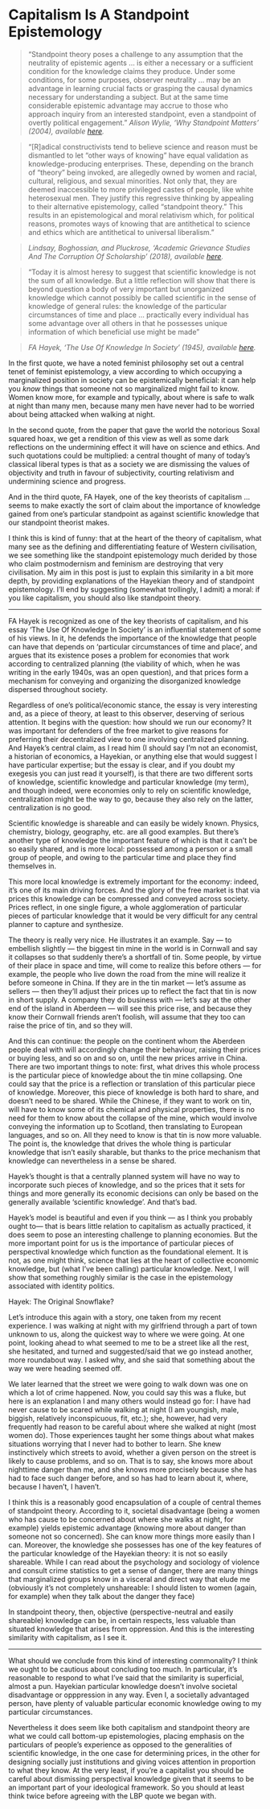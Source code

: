 # Capitalism Is A Standpoint Epistemology

> “Standpoint theory poses a challenge to any assumption that the neutrality of
> epistemic agents … is either a necessary or a sufficient condition for the
knowledge claims they produce. Under some conditions, for some purposes,
observer neutrality … may be an advantage in learning crucial facts or grasping
the causal dynamics necessary for understanding a subject. But at the same time
considerable epistemic advantage may accrue to those who approach inquiry from
an interested standpoint, even a standpoint of overtly political engagement.”
*Alison Wylie, ‘Why Standpoint Matters’ (2004), available
*[here](https://philpapers.org/rec/WYLWSM)*.*

> “[R]adical constructivists tend to believe science and reason must be dismantled
> to let “other ways of knowing” have equal validation as knowledge-producing
enterprises. These, depending on the branch of “theory” being invoked, are
allegedly owned by women and racial, cultural, religious, and sexual minorities.
Not only that, they are deemed inaccessible to more privileged castes of people,
like white heterosexual men. They justify this regressive thinking by appealing
to their alternative epistemology, called “standpoint theory.” This results in
an epistemological and moral relativism which, for political reasons, promotes
ways of knowing that are antithetical to science and ethics which are
antithetical to universal liberalism.”

> *Lindsay, Boghossian, and Pluckrose, ‘Academic Grievance Studies And The
> Corruption Of Scholarship’ (2018), available
*[here](https://areomagazine.com/2018/10/02/academic-grievance-studies-and-the-corruption-of-scholarship/)*.*

> “Today it is almost heresy to suggest that scientific knowledge is not the sum
> of all knowledge. But a little reflection will show that there is beyond
question a body of very important but unorganized knowledge which cannot
possibly be called scientific in the sense of knowledge of general rules: the
knowledge of the particular circumstances of time and place … practically every
individual has some advantage over all others in that he possesses unique
information of which beneficial use might be made”

> *FA Hayek, ‘The Use Of Knowledge In Society’ (1945), available
> *[here](https://www.kysq.org/docs/Hayek_45.pdf)*.*

In the first quote, we have a noted feminist philosophy set out a central tenet
of feminist epistemology, a view according to which occupying a marginalized
position in society can be epistemically beneficial: it can help you *know*
things that someone not so marginalized might fail to know. Women know more, for
example and typically, about where is safe to walk at night than many men,
because many men have never had to be worried about being attacked when walking
at night.

In the second quote, from the paper that gave the world the notorious Soxal
squared hoax, we get a rendition of this view as well as some dark reflections
on the undermining effect it will have on science and ethics. And such
quotations could be multiplied: a central thought of many of today’s classical
liberal types is that as a society we are dismissing the values of objectivity
and truth in favour of subjectivity, courting relativism and undermining science
and progress.

And in the third quote, FA Hayek, one of the key theorists of capitalism … seems
to make exactly the sort of claim about the importance of knowledge gained from
one’s particular standpoint as against scientific knowledge that our standpoint
theorist makes.

I think this is kind of funny: that at the heart of the theory of capitalism,
what many see as the defining and differentiating feature of Western
civilisation, we see something like the standpoint epistemology much derided by
those who claim postmodernism and feminism are destroying that very
civilisation. My aim in this post is just to explain this similarity in a bit
more depth, by providing explanations of the Hayekian theory and of standpoint
epistemology. I’ll end by suggesting (somewhat trollingly, I admit) a moral: if
you like capitalism, you should also like standpoint theory.

*****

FA Hayek is recognized as one of the key theorists of capitalism, and his essay
‘The Use Of Knowledge In Society’ is an influential statement of some of his
views. In it, he defends the importance of the knowledge that people can have
that depends on ‘particular circumstances of time and place’, and argues that
its existence poses a problem for economies that work according to centralized
planning (the viability of which, when he was writing in the early 1940s, was an
open question), and that prices form a mechanism for conveying and organizing
the disorganized knowledge dispersed throughout society.

Regardless of one’s political/economic stance, the essay is very interesting
and, as a piece of theory, at least to this observer, deserving of serious
attention. It begins with the question: how should we run our economy? It was
important for defenders of the free market to give reasons for preferring their
decentralized view to one involving centralized planning. And Hayek’s central
claim, as I read him (I should say I’m not an economist, a historian of
economics, a Hayekian, or anything else that would suggest I have particular
expertise; but the essay is clear, and if you doubt my exegesis you can just
read it yourself), is that there are two different sorts of knowledge,
scientific knowledge and particular knowledge (my term), and though indeed, were
economies only to rely on scientific knowledge, centralization might be the way
to go, because they also rely on the latter, centralization is no good.

Scientific knowledge is shareable and can easily be widely known. Physics,
chemistry, biology, geography, etc. are all good examples. But there’s another
type of knowledge the important feature of which is that it can’t be so easily
shared, and is more local: possessed among a person or a small group of people,
and owing to the particular time and place they find themselves in.

This more local knowledge is extremely important for the economy: indeed, it’s
one of its main driving forces. And the glory of the free market is that via
prices this knowledge can be compressed and conveyed across society. Prices
reflect, in one single figure, a whole agglomeration of particular pieces of
particular knowledge that it would be very difficult for any central planner to
capture and synthesize.

The theory is really very nice. He illustrates it an example. Say — to embellish
slightly — the biggest tin mine in the world is in Cornwall and say it collapses
so that suddenly there’s a shortfall of tin. Some people, by virtue of their
place in space and time, will come to realize this before others — for example,
the people who live down the road from the mine will realize it before someone
in China. If they are in the tin market — let’s assume as sellers — then they’ll
adjust their prices up to reflect the fact that tin is now in short supply. A
company they do business with — let’s say at the other end of the island in
Aberdeen — will see this price rise, and because they know their Cornwall
friends aren’t foolish, will assume that they too can raise the price of tin,
and so they will.

And this can continue: the people on the continent whom the Aberdeen people deal
with will accordingly change their behaviour, raising their prices or buying
less, and so on and so on, until the new prices arrive in China. There are two
important things to note: first, what drives this whole process is the
particular piece of knowledge about the tin mine collapsing. One could say that
the price is a reflection or translation of this particular piece of knowledge.
Moreover, this piece of knowledge is both hard to share, and doesn’t need to be
shared. While the Chinese, if they want to work on tin, will have to know some
of its chemical and physical properties, there is no need for them to know about
the collapse of the mine, which would involve conveying the information up to
Scotland, then translating to European languages, and so on. All they need to
know is that tin is now more valuable. The point is, the knowledge that drives
the whole thing is particular knowledge that isn’t easily sharable, but thanks
to the price mechanism that knowledge can nevertheless in a sense be shared.

Hayek’s thought is that a centrally planned system will have no way to
incorporate such pieces of knowledge, and so the prices that it sets for things
and more generally its economic decisions can only be based on the generally
available ‘scientific knowledge’. And that’s bad.

Hayek’s model is beautiful and even if you think — as I think you probably ought
to— that is bears little relation to capitalism as actually practiced, it does
seem to pose an interesting challenge to planning economies. But the more
important point for us is the importance of particular pieces of perspectival
knowledge which function as the foundational element. It is not, as one might
think, science that lies at the heart of collective economic knowledge, but
(what I’ve been calling) particular knowledge. Next, I will show that something
roughly similar is the case in the epistemology associated with identity
politics.

<span class="figcaption_hack">Hayek: The Original Snowflake?</span>

Let’s introduce this again with a story, one taken from my recent experience. I
was walking at night with my girlfriend through a part of town unknown to us,
along the quickest way to where we were going. At one point, looking ahead to
what seemed to me to be a street like all the rest, she hesitated, and turned
and suggested/said that we go instead another, more roundabout way. I asked why,
and she said that something about the way we were heading seemed off.

We later learned that the street we were going to walk down was one on which a
lot of crime happened. Now, you could say this was a fluke, but here is an
explanation I and many others would instead go for: I have had never cause to be
scared while walking at night (I am youngish, male, biggish, relatively
inconspicuous, fit, etc.); she, however, had very frequently had reason to be
careful about where she walked at night (most women do). Those experiences
taught her some things about what makes situations worrying that I never had to
bother to learn. She knew instinctively which streets to avoid, whether a given
person on the street is likely to cause problems, and so on. That is to say, she
knows more about nighttime danger than me, and she knows more precisely because
she has had to face such danger before, and so has had to learn about it, where,
because I haven’t, I haven’t.

I think this is a reasonably good encapsulation of a couple of central themes of
standpoint theory. According to it, societal disadvantage (being a women who has
cause to be concerned about where she walks at night, for example) yields
epistemic advantage (knowing more about danger than someone not so concerned).
She can know more things more easily than I can. Moreover, the knowledge she
possesses has one of the key features of the particular knowledge of the
Hayekian theory: it is not so easily shareable. While I can read about the
psychology and sociology of violence and consult crime statistics to get a sense
of danger, there are many things that marginalized groups know in a visceral and
direct way that elude me (obviously it’s not completely unshareable: I should
listen to women (again, for example) when they talk about the danger they face)

In standpoint theory, then, objective (perspective-neutral and easily shareable)
knowledge can be, in certain respects, less valuable than situated knowledge
that arises from oppression. And this is the interesting similarity with
capitalism, as I see it.

*****

What should we conclude from this kind of interesting commonality? I think we
ought to be cautious about concluding too much. In particular, it’s reasonable
to respond to what I’ve said that the similarity is superficial, almost a pun.
Hayekian particular knowledge doesn’t involve societal disadvantage or
opppression in any way. Even I, a societally advantaged person, have plenty of
valuable particular economic knowledge owing to my particular circumstances.

Nevertheless it does seem like both capitalism and standpoint theory are what we
could call bottom-up epistemologies, placing emphasis on the particulars of
people’s experience as opposed to the generalities of scientific knowledge, in
the one case for determining prices, in the other for designing socially just
institutions and giving voices attention in proportion to what they know. At the
very least, if you’re a capitalist you should be careful about dismissing
perspectival knowledge given that it seems to be an important part of your
ideological framework. So you should at least think twice before agreeing with
the LBP quote we began with.
